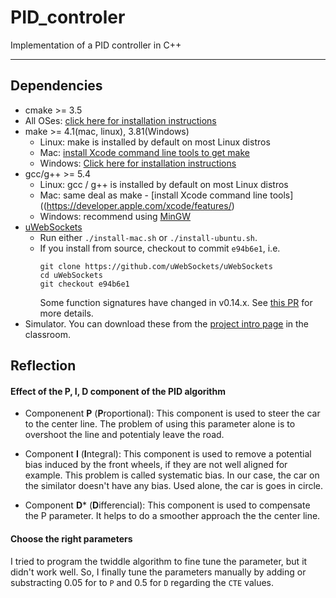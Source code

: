 # PID_controler
Implementation of a PID controller in C++

---

## Dependencies

* cmake >= 3.5
 * All OSes: [click here for installation instructions](https://cmake.org/install/)
* make >= 4.1(mac, linux), 3.81(Windows)
  * Linux: make is installed by default on most Linux distros
  * Mac: [install Xcode command line tools to get make](https://developer.apple.com/xcode/features/)
  * Windows: [Click here for installation instructions](http://gnuwin32.sourceforge.net/packages/make.htm)
* gcc/g++ >= 5.4
  * Linux: gcc / g++ is installed by default on most Linux distros
  * Mac: same deal as make - [install Xcode command line tools]((https://developer.apple.com/xcode/features/)
  * Windows: recommend using [MinGW](http://www.mingw.org/)
* [uWebSockets](https://github.com/uWebSockets/uWebSockets)
  * Run either `./install-mac.sh` or `./install-ubuntu.sh`.
  * If you install from source, checkout to commit `e94b6e1`, i.e.
    ```
    git clone https://github.com/uWebSockets/uWebSockets 
    cd uWebSockets
    git checkout e94b6e1
    ```
    Some function signatures have changed in v0.14.x. See [this PR](https://github.com/udacity/CarND-MPC-Project/pull/3) for more details.
* Simulator. You can download these from the [project intro page](https://github.com/udacity/self-driving-car-sim/releases) in the classroom.

## Reflection
#### Effect of the P, I, D component of the PID algorithm

- Componenent **P** (**P**roportional): This component is used to steer the car to the center line. The problem of using this parameter alone is to overshoot the line and potentialy leave the road. 

- Component **I** (**I**ntegral): This component is used to remove a potential bias induced by the front wheels, if they are not well aligned for example. This problem is called systematic bias. In our case, the car on the similator doesn't have any bias. Used alone, the car is goes in circle.

- Component **D*** (**D**ifferencial): This component is used to compensate the P parameter. It helps to do a smoother approach the the center line.

#### Choose the right parameters

I tried to program  the twiddle algorithm to fine tune the parameter, but it didn't work well. So, I finally tune the parameters manually by adding or substracting 0.05 for to `P` and 0.5 for `D` regarding the `CTE` values.
